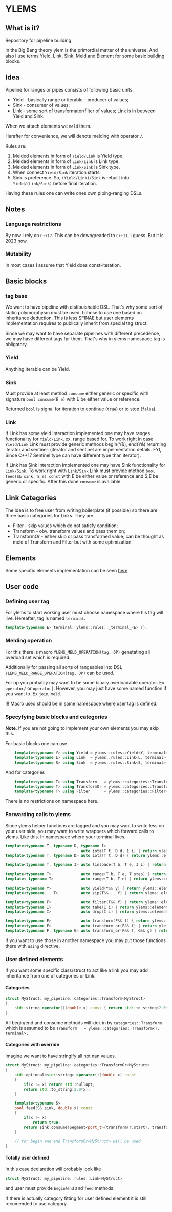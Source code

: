 
# YLEMS

## What is it?

Repository for pipeline building

In the Big Bang theory ylem is the primordial matter of the universe.
And also I use terms Yield, Link, Sink, Meld and Element for some basic building blocks.


## Idea

Pipeline for ranges or pipes consists of following basic units:
* Yield - basically range or iterable - producer of values; 
* Sink - consumer of values;
* Link - some sort of transformator/filter of values; Link is in between Yield and Sink.

When we attach elements we `meld` them.

Herafter for convenience, we will denote melding with operator `/`.

Rules are:
1. Melded elements in form of `Yield/Link` is Yield type.
2. Melded elements in form of `Link/Link`  is Link type.
3. Melded elements in form of `Link/Sink`  is Sink type.
4. When connect `Yield/Sink` iteration starts.
5. Sink is preference. So, `(Yield/Link)/Sink` is rebuilt into `Yield/(Link/Sink)` before final iteration.

Having these rules one can write ones own piping-ranging DSLs.

## Notes

### Language restrictions

By now I rely on `C++17`.
This can be downgreaded to `C++11`, I guess. But it is 2023 now.

### Mutability

In most cases I assume that Yield does const-iteration.

## Basic blocks

### tag base

We want to have pipeline with distibuishable DSL.
That's why some sort of static polymorphysm must be used.
I chose to use one based on inheritance deduction.
This is less SFINAE but user elements implementation requires to publically inherit from special tag struct.

Since we may want to have separate pipelines with different precedence, we may have different tags fpr them.
That's why in ylems namespace tag is obligatory.

### Yield

Anything iterable can be Yield.

### Sink

Must provide at least method `consume` either generic or specific with signature `bool consume(E e)`
with E be either value or reference.

Returned `bool` is signal for iteration to continue (`true`) or to stop (`false`).

### Link

If Link has some yield interaction implemented one may have ranges functionality for `Yield/Link`.
   ex. range based for.
To work right in case `Yield/Link` Link must provide generic methods begin(Y&), end(Y&) returning iterator and sentinel.
(iterator and sentinel are impelmentation details. FYI, Since C++17 Sentinel type can have different type than iterator).

If Link has Sink interaction implemented one may have Sink functionality for `Link/Sink`.
To work right with `Link/Sink` Link must provide method `bool feed(S& sink, E e) const` with E be either value or reference
and S,E be generic or specific. After this done `consume` is available.


## Link Categories

The idea is to free user from writing boilerplate (if possible) so there are three basic categories for Links.
They are
* Filter      - skip values which do not satisfy condition;
* Transform   - obv. transform values and pass them on;
* TransformOr - either skip or pass transformed value; can be thought as meld of Transform and Filter but with some optimization.


## Elements

Some specific elements implementation can be seen [here](Elements.md)

## User code

### Defining user tag

For ylems to start working user must choose namespace where his tag will live.
Hereafter, tag is named `terminal`.

```C++
template<typename E> terminal: ylems::rules::_terminal_<E> {};
```



### Melding operation

For this there is macro
`YLEMS_MELD_OPERATION(tag, OP)`
genetating all overload set which is required.

Additionally for passing all sorts of rangeables into DSL
`YLEMS_MELD_RANGE_OPERATION(tag, OP)`
can be used.

For op you probably may want to be some binary overloadable operator.
Ex `operator/` or `operator|`. 
However, you may just have some named function if you want to. Ex `join`, `meld`.

!!! Macro used should be in same namespace where user tag is defined.

### Specyfying basic blocks and categories
**Note**. If you are not going to implement your own elements you may skip this.

For basic blocks one can use
```C++
    template<typename Y> using Yield = ylems::rules::Yield<Y, terminal>;
    template<typename L> using Link  = ylems::rules::Link<L, terminal>;
    template<typename S> using Sink  = ylems::rules::Sink<S, terminal>;
```

And for categories
```C++
    template<typename T> using Transform   = ylems::categories::Transform<T, terminal>;
    template<typename T> using TransformOr = ylems::categories::TransformOr<T, terminal>;
    template<typename T> using Filter      = ylems::categories::Filter<T, terminal>;
```

There is no restrictions on namespace here.

### Forwarding calls to ylems

Since ylems helper functions are tagged and you may want to write less on your user side,
you may want to write wrappers which forward calls to ylems. Like this.
In namespace where your terminal lives.

```C++
template<typename T, typename D, typename I>
                                 auto iota(T t, D d, I i) { return ylems::elements::iota<terminal>(t, d, i); }
template<typename T, typename D> auto iota(T t, D d) { return ylems::elements::iota<terminal>(t, d); }

template<typename T, typename I> auto linspace(T b, T e, I i) { return ylems::elements::linspace<terminal>(b, e, i); }

template<typename T>             auto range(T b, T e, T step) { return ylems::elements::range<terminal>(b, e, step); }
template< typename T>            auto range(T b, T e) { return ylems::elements::range<terminal>(b, e); }

template<typename Y>             auto yield(Y&& y) { return ylems::elements::yield<terminal>(FWD(y)); }
template<typename... T>          auto zip(T&&... f) { return ylems::elements::zip<terminal>(FWD(f)...); }

template<typename F>             auto filter(F&& f) { return ylems::elements::filter<terminal>(FWD(f)); }
template<typename I>             auto take(I i) { return ylems::elements::take<terminal>(i); }
template<typename I>             auto drop(I i) { return ylems::elements::drop<terminal>(i); }

template<typename F>             auto transform(F&& f) { return ylems::elements::transform<terminal>(FWD(f)); }
template<typename F>             auto transform_or(F&& f) { return ylems::elements::transform_or<terminal>(FWD(f)); }
template<typename F, typename G> auto transform_or(F&& f, G&& g) { return ylems::elements::transform_or<terminal>(FWD(f), FWD(g)); }
```

If you want to use those in another namespace you may put those functions there with `using` directive.

### User defined elements

If you want some specific class/struct to act like a link you may
add inheritance from one of categories or Link.

#### Categories

```C++
struct MyStruct: my_pipeline::categories::Transform<MyStruct>
{
    std::string operator()(double x) const { return std::to_string(2.0*x); }
}
```
All begin/end and consume methods will kick in by `categories::Transform`
which is assumed to be `Transform   = ylems::categories::Transform<T, terminal>;`

#### Categories with override

Imagine we want to have stringify all not nan values.
```C++
struct MyStruct: my_pipeline::categories::TransformOr<MyStruct>
{
    std::optional<std::string> operator()(double x) const 
    {
        if(x != x) return std::nullopt;
        return std::to_string(2.0*x);
    }

    template<typename S>
    bool feed(S& sink, double x) const
    {
        if(x != x)
            return true;
        return sink.consume(Segment<port_t>{transform(r.start), transform(r.end)});
    }

    // for begin and end TransformOr<MyStruct> will be used
}
```

#### Totally user defined 

In this case declaration will probably look like
```C++
struct MyStruct: my_pipeline::rules::Link<MyStruct>
```
and user must provide `begin`/`end` and `feed` methods.

If there is actually category fitting for user defined element it is still recomended to use category.